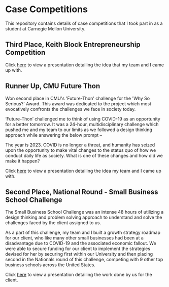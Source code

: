# Case Competitions
This repository contains details of case competitions that I took part in as a student at Carnegie Mellon University. 


## Third Place, Keith Block Entrepreneurship Competition

Click [here](KeithBlockChallenge.pdf) to view a presentation detailing the idea that my team and I came up with. 

## Runner Up, CMU Future Thon

Won second place in CMU's 'Future-Thon' challenge for the 'Why So Serious?' Award. This award was dedicated to the project which most evocatively confronts the challenges we face in society today.

‘Future-Thon’ challenged me to think of using COVID-19 as an opportunity for a better tomorrow. It was a 24-hour, multidisciplinary challenge which pushed me and my team to our limits as we followed a design thinking approach while answering the below prompt –

The year is 2023. COVID is no longer a threat, and humanity has seized upon the opportunity to make vital changes to the status quo of how we conduct daily life as society. What is one of these changes and how did we make it happen?

Click [here](FutureThon_ProjectBubble.pdf) to view a presentation detailing the idea my team and I came up with.

## Second Place, National Round - Small Business School Challenge

The Small Business School Challenge was an intense 48 hours of utilizing a design thinking and problem solving approach to understand and solve the challenges faced by the client assigned to us.

As a part of this challenge, my team and I built a growth strategy roadmap for our client, who like many other small businesses had been at a disadvantage due to COVID-19 and the associated economic fallout. We were able to secure funding for our client to implement the strategies devised for her by securing first within our University and then placing second in the Nationals round of this challenge, competing with 9 other top business schools across the United States.

Click [here](SmallBusinessSchoolChallenge.pdf) to view a presentation detailing the work done by us for the client. 
